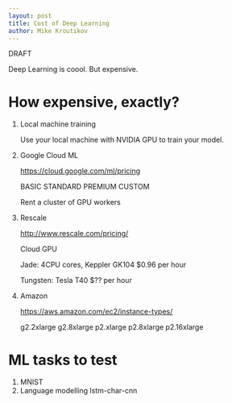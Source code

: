 ```yaml
---
layout: post
title: Cost of Deep Learning
author: Mike Kroutikov
---
```


DRAFT

Deep Learning is coool. But expensive.

# How expensive, exactly?

1. Local machine training

   Use your local machine with NVIDIA GPU to train your model.

2. Google Cloud ML

   https://cloud.google.com/ml/pricing
   
   BASIC
   STANDARD
   PREMIUM
   CUSTOM

   Rent a cluster of GPU workers

3. Rescale

   http://www.rescale.com/pricing/

   Cloud GPU
   
   Jade: 4CPU cores, Keppler GK104
   $0.96 per hour
   
   Tungsten: Tesla T40
   $?? per hour

4. Amazon

   https://aws.amazon.com/ec2/instance-types/

   g2.2xlarge
   g2.8xlarge
   p2.xlarge
   p2.8xlarge
   p2.16xlarge

# ML tasks to test

1. MNIST
2. Language modelling lstm-char-cnn

